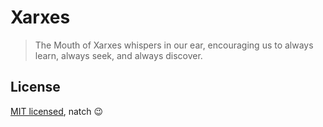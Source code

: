 # Xarxes

> The Mouth of Xarxes whispers in our ear, encouraging us to always learn, always seek, and always discover.

## License

[MIT licensed](LICENSE), natch :wink:
